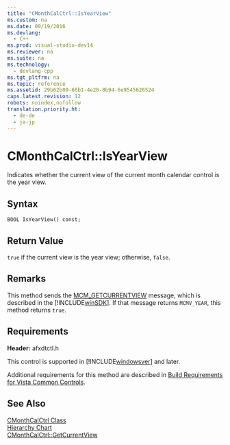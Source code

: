 ```yaml
---
title: "CMonthCalCtrl::IsYearView"
ms.custom: na
ms.date: 09/19/2016
ms.devlang: 
  - C++
ms.prod: visual-studio-dev14
ms.reviewer: na
ms.suite: na
ms.technology: 
  - devlang-cpp
ms.tgt_pltfrm: na
ms.topic: reference
ms.assetid: 29b62b09-66b1-4e20-8b94-6e9545626524
caps.latest.revision: 12
robots: noindex,nofollow
translation.priority.ht: 
  - de-de
  - ja-jp
---
```

# CMonthCalCtrl::IsYearView
Indicates whether the current view of the current month calendar control is the year view.  
  
## Syntax  
  
```  
BOOL IsYearView() const;  
```  
  
## Return Value  
 `true` if the current view is the year view; otherwise, `false`.  
  
## Remarks  
 This method sends the [MCM_GETCURRENTVIEW](http://msdn.microsoft.com/library/windows/desktop/bb760955) message, which is described in the [!INCLUDE[winSDK](../vs140/includes/winSDK_md.md)]. If that message returns `MCMV_YEAR`, this method returns `true`.  
  
## Requirements  
 **Header:** afxdtctl.h  
  
 This control is supported in [!INCLUDE[windowsver](../vs140/includes/windowsver_md.md)] and later.  
  
 Additional requirements for this method are described in [Build Requirements for Vista Common Controls](../vs140/Build-Requirements-for-Windows-Vista-Common-Controls.md).  
  
## See Also  
 [CMonthCalCtrl Class](../vs140/CMonthCalCtrl-Class.md)   
 [Hierarchy Chart](../vs140/Hierarchy-Chart.md)   
 [CMonthCalCtrl::GetCurrentView](../vs140/CMonthCalCtrl--GetCurrentView.md)